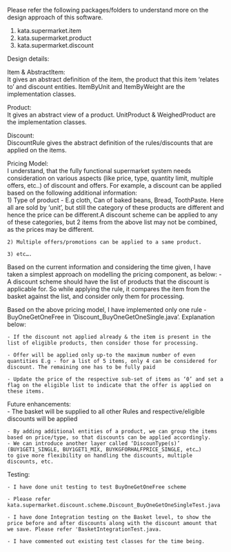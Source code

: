 Please refer the following packages/folders to understand more on the design approach of this software.

1) kata.supermarket.item
2) kata.supermarket.product
3) kata.supermarket.discount

Design details: 

Item & AbstractItem:	
	It gives an abstract definition of the item, the product that this item ‘relates to’ and discount entities. 
	ItemByUnit and ItemByWeight are the implementation classes.

Product:	
	It gives an abstract view of a product. UnitProduct & WeighedProduct are the implementation classes. 
	
Discount:	
	DiscountRule gives the abstract definition of the rules/discounts that are applied on the items.
	
Pricing Model:	
 	I understand, that the fully functional supermarket system needs consideration on various aspects (like price, type, quantity limit, multiple offers, etc..) of discount and offers. For example, a discount can be applied based on the following additional information:	
 	1) Type of product - E.g cloth, Can of baked beans, Bread, ToothPaste.
 		Here all are sold by ‘unit’, but still the category of these products are different and hence the price can be different.A discount scheme can be applied to any of these categories, but 2 items from the above list may not be combined, as the prices may be different.  	
		
 	2) Multiple offers/promotions can be applied to a same product.    
	
 	3) etc….
 	
 
Based on the current information and considering the time given, I have taken a simplest approach on modelling the pricing component, as below:	
	- A discount scheme should have the list of products that the discount is applicable for. So while applying the rule, 
	it compares the item from the basket against the list, and consider only them for processing.
	
Based on the above pricing model, I have implemented only one rule - BuyOneGetOneFree in ‘Discount_BuyOneGetOneSingle.java’. Explanation below:	
	
	- If the discount not applied already & the item is present in the list of eligible products, then consider those for processing.	
	
	- Offer will be applied only up-to the maximum number of even quantities E.g - for a list of 5 items, only 4 can be considered for discount. The remaining one has to be fully paid    
	
	- Update the price of the respective sub-set of items as ‘0’ and set a flag on the eligible list to indicate that the offer is applied on these items.

Future enhancements:	
	- The basket will be supplied to all other Rules and respective/eligible discounts will be applied	
	
	- By adding additional entities of a product, we can group the items based on price/type, so that discounts can be applied accordingly.	
	- We can introduce another layer called ‘DiscounType(s)’ (BUY1GET1_SINGLE, BUY1GET1_MIX, BUYKGFORHALFPRICE_SINGLE, etc…) 
	to give more flexibility on handling the discounts, multiple discounts, etc.


Testing:	
	
	- I have done unit testing to test BuyOneGetOneFree scheme 
	
	- Please refer kata.supermarket.discount.scheme.Discount_BuyOneGetOneSingleTest.java	
	
	- I have done Integration testing on the Basket level, to show the price before and after discounts along with the discount amount that we save. Please refer 'BasketIntegrationTest.java.
	
	- I have commented out existing test classes for the time being.
